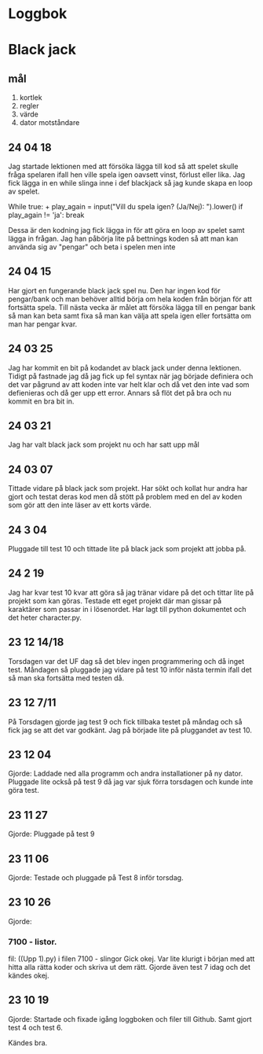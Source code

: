 Loggbok
==========

Black jack
==========
mål
-------

1. kortlek
2. regler
3. värde
4. dator motståndare

24 04 18
---------
Jag startade lektionen med att försöka lägga till kod så att spelet skulle fråga spelaren ifall hen ville spela igen oavsett vinst, förlust eller lika. Jag fick lägga in en while slinga inne i def blackjack så jag kunde skapa en loop av spelet.

While true: 
+
play_again = input("Vill du spela igen? (Ja/Nej): ").lower()
  if play_again != 'ja':
     break

Dessa är den kodning jag fick lägga in för att göra en loop av spelet samt lägga in frågan.
Jag han påbörja lite på bettnings koden så att man kan använda sig av "pengar" och beta i spelen men inte

24 04 15
---------
Har gjort en fungerande black jack spel nu. Den har ingen kod för pengar/bank och man behöver alltid börja om hela koden från början för att fortsätta spela. Till nästa vecka är målet att försöka lägga till en pengar bank så man kan beta samt fixa så man kan välja att spela igen eller fortsätta om man har pengar kvar.

24 03 25
------------
Jag har kommit en bit på kodandet av black jack under denna lektionen. Tidigt på fastnade jag då jag fick up fel syntax när jag började definiera och det var pågrund av att koden inte var helt klar och då vet den inte vad som defienieras och då ger upp ett error. Annars så flöt det på bra och nu kommit en bra bit in.


24 03 21
-------------

Jag har valt black jack som projekt nu och har satt upp mål 

24 03 07
-------------
Tittade vidare på black jack som projekt. Har sökt och kollat hur andra har gjort och testat deras kod men då stött på problem med en del av koden som gör att den inte läser av ett korts värde.

24 3 04
-----------
Pluggade till test 10 och tittade lite på black jack som projekt att jobba på.

24 2 19
-----------
Jag har kvar test 10 kvar att göra så jag tränar vidare på det och tittar lite på projekt som kan göras. Testade ett eget projekt där man gissar på karaktärer som passar in i lösenordet. Har lagt till python dokumentet och det heter character.py.

23 12 14/18
-----------
Torsdagen var det UF dag så det blev ingen programmering och då inget test. Måndagen så pluggade jag vidare på test 10 inför nästa termin ifall det så man ska fortsätta med testen då.


23 12 7/11
----------
På Torsdagen gjorde jag test 9 och fick tillbaka testet på måndag och så fick jag se att det var godkänt. Jag på började lite på pluggandet av test 10.

23 12 04
----------
Gjorde:
Laddade ned alla programm och andra installationer på ny dator. Pluggade lite också på test 9 då jag var sjuk förra torsdagen och kunde inte göra test.

23 11 27
---------
Gjorde: 
Pluggade på test 9


23 11 06
----------
Gjorde: 
Testade och pluggade på Test 8 inför torsdag. 

23 10 26
----------

Gjorde: 
### 7100 - listor.
fil: ((Upp 1).py) i filen 7100 - slingor
Gick okej. Var lite klurigt i början med att hitta alla rätta  koder och skriva ut dem rätt.
Gjorde även test 7 idag och det kändes okej.


23 10 19
-----------

Gjorde:
Startade och fixade igång loggboken och filer till Github.
Samt gjort test 4 och test 6.

Kändes bra.